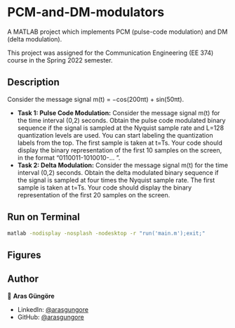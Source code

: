 # PCM-and-DM-modulators

A MATLAB project which implements PCM (pulse-code modulation) and DM (delta modulation).

This project was assigned for the Communication Engineering (EE 374) course in the Spring 2022 semester.



## Description

Consider the message signal m(t) = −cos(200πt) + sin(50πt).

- **Task 1: Pulse Code Modulation:** Consider the message signal m(t) for the
    time interval (0,2) seconds. Obtain the pulse code modulated binary sequence if the signal is
    sampled at the Nyquist sample rate and L=128 quantization levels are used. You can start
    labeling the quantization labels from the top. The first sample is taken at t=Ts. Your code
    should display the binary representation of the first 10 samples on the screen, in the format
    “0110011-1010010-... ”.
- **Task 2: Delta Modulation:** Consider the message signal m(t) for the time interval
    (0,2) seconds. Obtain the delta modulated binary sequence if the signal is sampled at four
    times the Nyquist sample rate. The first sample is taken at t=Ts. Your code should display
    the binary representation of the first 20 samples on the screen.



## Run on Terminal

```sh
matlab -nodisplay -nosplash -nodesktop -r "run('main.m');exit;"
```



## Figures



## Author

👤 **Aras Güngöre**

* LinkedIn: [@arasgungore](https://www.linkedin.com/in/arasgungore)
* GitHub: [@arasgungore](https://github.com/arasgungore)
